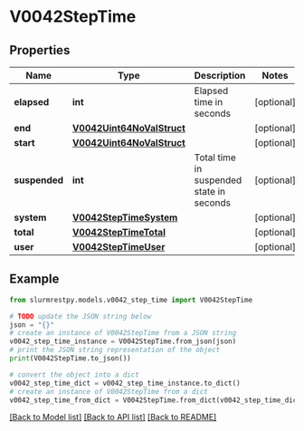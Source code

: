 # V0042StepTime


## Properties

Name | Type | Description | Notes
------------ | ------------- | ------------- | -------------
**elapsed** | **int** | Elapsed time in seconds | [optional]
**end** | [**V0042Uint64NoValStruct**](V0042Uint64NoValStruct.md) |  | [optional]
**start** | [**V0042Uint64NoValStruct**](V0042Uint64NoValStruct.md) |  | [optional]
**suspended** | **int** | Total time in suspended state in seconds | [optional]
**system** | [**V0042StepTimeSystem**](V0042StepTimeSystem.md) |  | [optional]
**total** | [**V0042StepTimeTotal**](V0042StepTimeTotal.md) |  | [optional]
**user** | [**V0042StepTimeUser**](V0042StepTimeUser.md) |  | [optional]

## Example

```python
from slurmrestpy.models.v0042_step_time import V0042StepTime

# TODO update the JSON string below
json = "{}"
# create an instance of V0042StepTime from a JSON string
v0042_step_time_instance = V0042StepTime.from_json(json)
# print the JSON string representation of the object
print(V0042StepTime.to_json())

# convert the object into a dict
v0042_step_time_dict = v0042_step_time_instance.to_dict()
# create an instance of V0042StepTime from a dict
v0042_step_time_from_dict = V0042StepTime.from_dict(v0042_step_time_dict)
```
[[Back to Model list]](../README.md#documentation-for-models) [[Back to API list]](../README.md#documentation-for-api-endpoints) [[Back to README]](../README.md)


